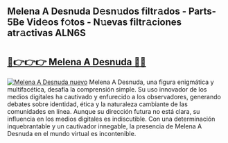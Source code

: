 ## Melena A Desnuda D𝚎sn𝚞dos filtr𝚊dos - Parts-5Be Vid𝚎os f𝚘tos - N𝚞evas filtr𝚊ciones atr𝚊ctivas ALN6S

# <h2><a href="http://mb8bia.tromn.icu/?c=Melena+A+Desnuda">🔗👉👉👉 Melena A Desnuda 🔗🔗</a></h2>

[![Melena A Desnuda nuevo](https://i.imgur.com/pEAQMta.gif)](http://mb8bia.tromn.icu/?c=Melena+A+Desnuda)
Melena A Desnuda, una figura enigmática y multifacética, desafía la comprensión simple. Su uso innovador de los medios digitales ha cautivado y enfurecido a los observadores, generando debates sobre identidad, ética y la naturaleza cambiante de las comunidades en línea. Aunque su dirección futura no está clara, su influencia en los medios digitales es indiscutible. Con una determinación inquebrantable y un cautivador innegable, la presencia de Melena A Desnuda en el mundo virtual es incontenible.
